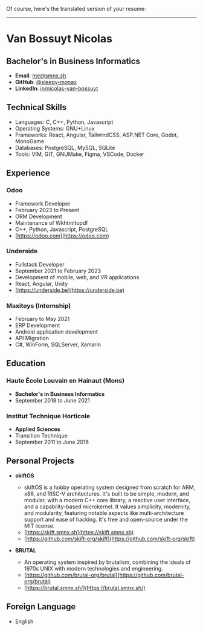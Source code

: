 Of course, here's the translated version of your resume:

---

# Van Bossuyt Nicolas

## Bachelor's in Business Informatics

- **Email**: me@smnx.sh
- **GitHub**: [\@sleepy-monax](https://github.com/sleepy-monax)
- **LinkedIn**: [in/nicolas-van-bossuyt](https://www.linkedin.com/in/nicolas-van-bossuyt/)

## Technical Skills

- Languages: C, C++, Python, Javascript
- Operating Systems: GNU+Linux
- Frameworks: React, Angular, TailwindCSS, ASP.NET Core, Godot, MonoGame
- Databases: PostgreSQL, MySQL, SQLite
- Tools: VIM, GIT, GNUMake, Figma, VSCode, Docker

## Experience

### Odoo

- Framework Developer
- February 2023 to Present
- ORM Development
- Maintenance of Wkhtmltopdf
- C++, Python, Javascript, PostgreSQL
- [https://odoo.com](https://odoo.com)

### Underside

- Fullstack Developer
- September 2021 to February 2023
- Development of mobile, web, and VR applications
- React, Angular, Unity
- [https://underside.be](https://underside.be)

### Maxitoys (Internship)

- February to May 2021
- ERP Development
- Android application development
- API Migration
- C#, WinForm, SQLServer, Xamarin

## Education

### Haute École Louvain en Hainaut (Mons)

- **Bachelor's in Business Informatics**
- September 2018 to June 2021

### Institut Technique Horticole

- **Applied Sciences**
- Transition Technique
- September 2011 to June 2016

## Personal Projects

- **skiftOS**
  - skiftOS is a hobby operating system designed from scratch for ARM, x86, and RISC-V architectures. It's built to be simple, modern, and modular, with a modern C++ core library, a reactive user interface, and a capability-based microkernel. It values simplicity, modernity, and modularity, featuring notable aspects like multi-architecture support and ease of hacking. It's free and open-source under the MIT license.
  - [https://skift.smnx.sh](https://skift.smnx.sh)
  - [https://github.com/skift-org/skift](https://github.com/skift-org/skift)

- **BRUTAL**
  - An operating system inspired by brutalism, combining the ideals of 1970s UNIX with modern technologies and engineering.
  - [https://github.com/brutal-org/brutal](https://github.com/brutal-org/brutal)
  - [https://brutal.smnx.sh/](https://brutal.smnx.sh/)

## Foreign Language

- English
